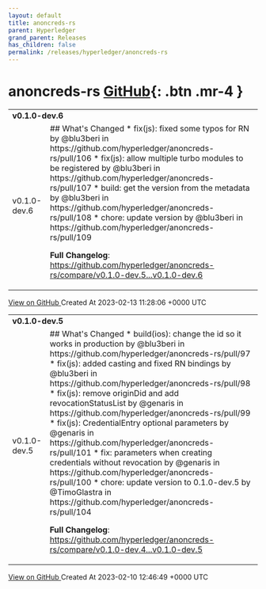 ```yaml
---
layout: default
title: anoncreds-rs
parent: Hyperledger
grand_parent: Releases
has_children: false
permalink: /releases/hyperledger/anoncreds-rs
---
```


# anoncreds-rs <span class="fs-3 right-align">[GitHub](https://github.com/hyperledger/anoncreds-rs){: .btn .mr-4 }</span>


<div>
    <table>
        <tr>
            <td colspan="2">
                <b>
                    v0.1.0-dev.6
                </b>
            </td>
        </tr>
        <tr>
            <td>
                <span class="chip">
                    v0.1.0-dev.6
                </span>
            </td>
            <td>
                ## What's Changed
* fix(js): fixed some typos for RN by @blu3beri in https://github.com/hyperledger/anoncreds-rs/pull/106
* fix(js): allow multiple turbo modules to be registered by @blu3beri in https://github.com/hyperledger/anoncreds-rs/pull/107
* build: get the version from the metadata by @blu3beri in https://github.com/hyperledger/anoncreds-rs/pull/108
* chore: update version by @blu3beri in https://github.com/hyperledger/anoncreds-rs/pull/109


**Full Changelog**: https://github.com/hyperledger/anoncreds-rs/compare/v0.1.0-dev.5...v0.1.0-dev.6
            </td>
        </tr>
    </table>
    <a href="https://github.com/hyperledger/anoncreds-rs/releases/tag/v0.1.0-dev.6" class=".btn">
        View on GitHub
    </a>
    <span class="right-align">
        Created At 2023-02-13 11:28:06 +0000 UTC
    </span>
</div>

<div>
    <table>
        <tr>
            <td colspan="2">
                <b>
                    v0.1.0-dev.5
                </b>
            </td>
        </tr>
        <tr>
            <td>
                <span class="chip">
                    v0.1.0-dev.5
                </span>
            </td>
            <td>
                ## What's Changed
* build(ios): change the id so it works in production by @blu3beri in https://github.com/hyperledger/anoncreds-rs/pull/97
* fix(js): added casting and fixed RN bindings by @blu3beri in https://github.com/hyperledger/anoncreds-rs/pull/98
* fix(js): remove originDid and add revocationStatusList by @genaris in https://github.com/hyperledger/anoncreds-rs/pull/99
* fix(js): CredentialEntry optional parameters by @genaris in https://github.com/hyperledger/anoncreds-rs/pull/101
* fix: parameters when creating credentials without revocation by @genaris in https://github.com/hyperledger/anoncreds-rs/pull/100
* chore: update version to 0.1.0-dev.5 by @TimoGlastra in https://github.com/hyperledger/anoncreds-rs/pull/104


**Full Changelog**: https://github.com/hyperledger/anoncreds-rs/compare/v0.1.0-dev.4...v0.1.0-dev.5
            </td>
        </tr>
    </table>
    <a href="https://github.com/hyperledger/anoncreds-rs/releases/tag/v0.1.0-dev.5" class=".btn">
        View on GitHub
    </a>
    <span class="right-align">
        Created At 2023-02-10 12:46:49 +0000 UTC
    </span>
</div>

